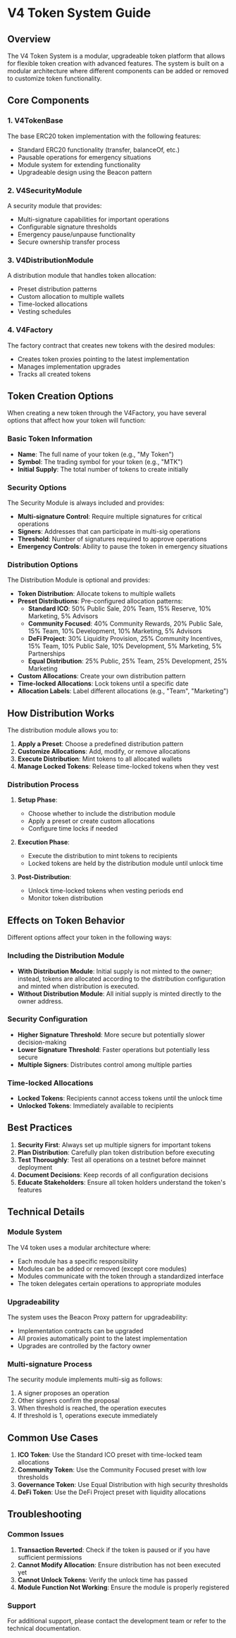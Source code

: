 # V4 Token System Guide

## Overview

The V4 Token System is a modular, upgradeable token platform that allows for flexible token creation with advanced features. The system is built on a modular architecture where different components can be added or removed to customize token functionality.

## Core Components

### 1. V4TokenBase

The base ERC20 token implementation with the following features:
- Standard ERC20 functionality (transfer, balanceOf, etc.)
- Pausable operations for emergency situations
- Module system for extending functionality
- Upgradeable design using the Beacon pattern

### 2. V4SecurityModule

A security module that provides:
- Multi-signature capabilities for important operations
- Configurable signature thresholds
- Emergency pause/unpause functionality
- Secure ownership transfer process

### 3. V4DistributionModule

A distribution module that handles token allocation:
- Preset distribution patterns
- Custom allocation to multiple wallets
- Time-locked allocations
- Vesting schedules

### 4. V4Factory

The factory contract that creates new tokens with the desired modules:
- Creates token proxies pointing to the latest implementation
- Manages implementation upgrades
- Tracks all created tokens

## Token Creation Options

When creating a new token through the V4Factory, you have several options that affect how your token will function:

### Basic Token Information

- **Name**: The full name of your token (e.g., "My Token")
- **Symbol**: The trading symbol for your token (e.g., "MTK")
- **Initial Supply**: The total number of tokens to create initially

### Security Options

The Security Module is always included and provides:

- **Multi-signature Control**: Require multiple signatures for critical operations
- **Signers**: Addresses that can participate in multi-sig operations
- **Threshold**: Number of signatures required to approve operations
- **Emergency Controls**: Ability to pause the token in emergency situations

### Distribution Options

The Distribution Module is optional and provides:

- **Token Distribution**: Allocate tokens to multiple wallets
- **Preset Distributions**: Pre-configured allocation patterns:
  - **Standard ICO**: 50% Public Sale, 20% Team, 15% Reserve, 10% Marketing, 5% Advisors
  - **Community Focused**: 40% Community Rewards, 20% Public Sale, 15% Team, 10% Development, 10% Marketing, 5% Advisors
  - **DeFi Project**: 30% Liquidity Provision, 25% Community Incentives, 15% Team, 10% Public Sale, 10% Development, 5% Marketing, 5% Partnerships
  - **Equal Distribution**: 25% Public, 25% Team, 25% Development, 25% Marketing
- **Custom Allocations**: Create your own distribution pattern
- **Time-locked Allocations**: Lock tokens until a specific date
- **Allocation Labels**: Label different allocations (e.g., "Team", "Marketing")

## How Distribution Works

The distribution module allows you to:

1. **Apply a Preset**: Choose a predefined distribution pattern
2. **Customize Allocations**: Add, modify, or remove allocations
3. **Execute Distribution**: Mint tokens to all allocated wallets
4. **Manage Locked Tokens**: Release time-locked tokens when they vest

### Distribution Process

1. **Setup Phase**:
   - Choose whether to include the distribution module
   - Apply a preset or create custom allocations
   - Configure time locks if needed

2. **Execution Phase**:
   - Execute the distribution to mint tokens to recipients
   - Locked tokens are held by the distribution module until unlock time

3. **Post-Distribution**:
   - Unlock time-locked tokens when vesting periods end
   - Monitor token distribution

## Effects on Token Behavior

Different options affect your token in the following ways:

### Including the Distribution Module

- **With Distribution Module**: Initial supply is not minted to the owner; instead, tokens are allocated according to the distribution configuration and minted when distribution is executed.
- **Without Distribution Module**: All initial supply is minted directly to the owner address.

### Security Configuration

- **Higher Signature Threshold**: More secure but potentially slower decision-making
- **Lower Signature Threshold**: Faster operations but potentially less secure
- **Multiple Signers**: Distributes control among multiple parties

### Time-locked Allocations

- **Locked Tokens**: Recipients cannot access tokens until the unlock time
- **Unlocked Tokens**: Immediately available to recipients

## Best Practices

1. **Security First**: Always set up multiple signers for important tokens
2. **Plan Distribution**: Carefully plan token distribution before executing
3. **Test Thoroughly**: Test all operations on a testnet before mainnet deployment
4. **Document Decisions**: Keep records of all configuration decisions
5. **Educate Stakeholders**: Ensure all token holders understand the token's features

## Technical Details

### Module System

The V4 token uses a modular architecture where:
- Each module has a specific responsibility
- Modules can be added or removed (except core modules)
- Modules communicate with the token through a standardized interface
- The token delegates certain operations to appropriate modules

### Upgradeability

The system uses the Beacon Proxy pattern for upgradeability:
- Implementation contracts can be upgraded
- All proxies automatically point to the latest implementation
- Upgrades are controlled by the factory owner

### Multi-signature Process

The security module implements multi-sig as follows:
1. A signer proposes an operation
2. Other signers confirm the proposal
3. When threshold is reached, the operation executes
4. If threshold is 1, operations execute immediately

## Common Use Cases

1. **ICO Token**: Use the Standard ICO preset with time-locked team allocations
2. **Community Token**: Use the Community Focused preset with low thresholds
3. **Governance Token**: Use Equal Distribution with high security thresholds
4. **DeFi Token**: Use the DeFi Project preset with liquidity allocations

## Troubleshooting

### Common Issues

1. **Transaction Reverted**: Check if the token is paused or if you have sufficient permissions
2. **Cannot Modify Allocation**: Ensure distribution has not been executed yet
3. **Cannot Unlock Tokens**: Verify the unlock time has passed
4. **Module Function Not Working**: Ensure the module is properly registered

### Support

For additional support, please contact the development team or refer to the technical documentation. 